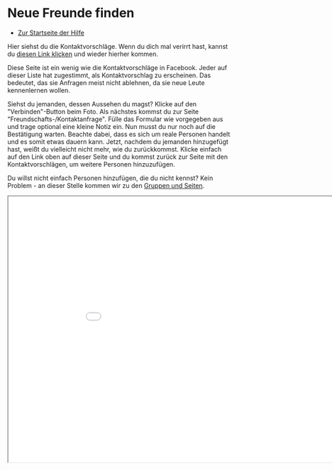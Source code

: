 Neue Freunde finden
==============

* [Zur Startseite der Hilfe](help)

Hier siehst du die Kontaktvorschläge. Wenn du dich mal verirrt hast, kannst du <a href="help/makenewfriends">diesen Link klicken</a> und wieder hierher kommen. 

Diese Seite ist ein wenig wie die Kontaktvorschläge in Facebook. Jeder auf dieser Liste hat zugestimmt, als Kontaktvorschlag zu erscheinen. Das bedeutet, das sie Anfragen meist nicht ablehnen, da sie neue Leute kennenlernen wollen. 

Siehst du jemanden, dessen Aussehen du magst? Klicke auf den "Verbinden"-Button beim Foto. Als nächstes kommst du zur Seite "Freundschafts-/Kontaktanfrage". Fülle das Formular wie vorgegeben aus und trage optional eine kleine Notiz ein. Nun musst du nur noch auf die Bestätigung warten. Beachte dabei, dass es sich um reale Personen handelt und es somit etwas dauern kann. Jetzt, nachdem du jemanden hinzugefügt hast, weißt du vielleicht nicht mehr, wie du zurückkommst. Klicke einfach auf den Link oben auf dieser Seite und du kommst zurück zur Seite mit den Kontaktvorschlägen, um weitere Personen hinzuzufügen.

Du willst nicht einfach Personen hinzufügen, die du nicht kennst? Kein Problem - an dieser Stelle kommen wir zu den <a href="help/groupsandpages">Gruppen und Seiten</a>.

<iframe src="suggest" width="950" height="600"></iframe>


